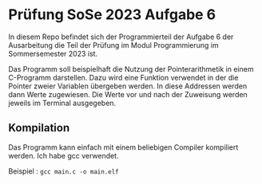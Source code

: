 # Prüfung SoSe 2023 Aufgabe 6
In diesem Repo befindet sich der Programmierteil der Aufgabe 6 der Ausarbeitung die Teil der Prüfung im Modul Programmierung im Sommersemester 2023 ist.

Das Programm soll beispielhaft die Nutzung der Pointerarithmetik in einem C-Programm darstellen. Dazu wird eine Funktion verwendet in der die Pointer zweier Variablen übergeben werden. In diese Addressen werden dann Werte zugewiesen. Die Werte vor und nach der Zuweisung werden jeweils im Terminal ausgegeben. 

## Kompilation
Das Programm kann einfach mit einem beliebigen Compiler kompiliert werden. Ich habe gcc verwendet.

Beispiel : `gcc main.c -o main.elf`


